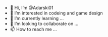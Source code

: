 - 👋 Hi, I’m @Adarski01
- 👀 I’m interested in codeing and game design
- 🌱 I’m currently learning ...
- 💞️ I’m looking to collaborate on ...
- 📫 How to reach me ...

<!---
Adarski01/Adarski01 is a ✨ special ✨ repository because its `README.md` (this file) appears on your GitHub profile.
You can click the Preview link to take a look at your changes.
--->

